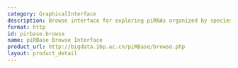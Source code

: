 ```yaml
---
category: GraphicalInterface
description: Browse interface for exploring piRNAs organized by species
format: http
id: pirbase.browse
name: piRBase Browse Interface
product_url: http://bigdata.ibp.ac.cn/piRBase/browse.php
layout: product_detail
---
```

